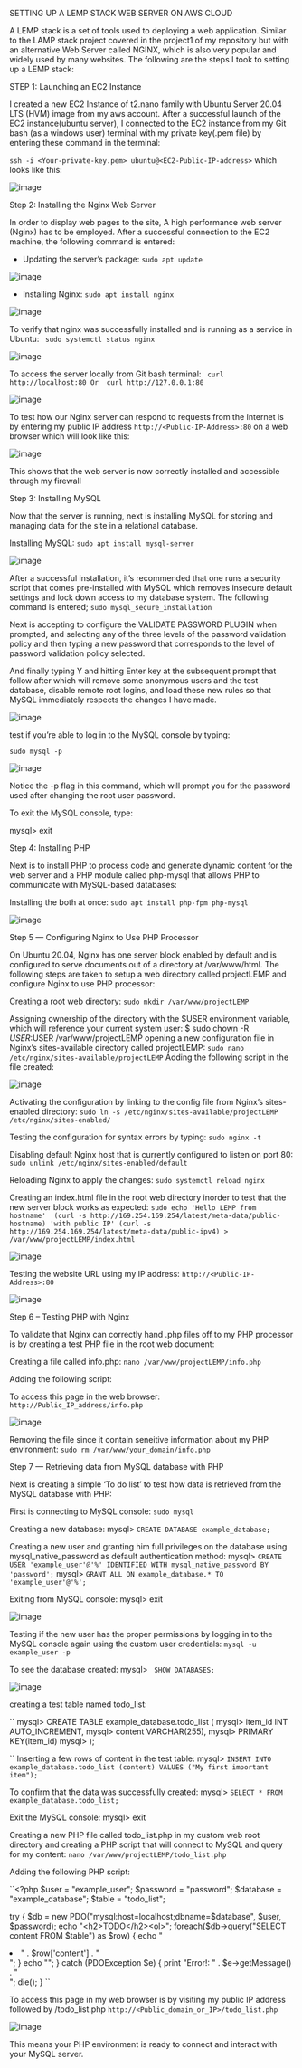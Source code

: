 SETTING UP A LEMP STACK WEB SERVER ON AWS CLOUD

A LEMP stack is a set of tools used to deploying a web application. Similar to the LAMP stack project covered in the project1 of my repository but with an alternative Web Server called NGINX, which is also very popular and widely used by many websites. The following are the steps I took to setting up a LEMP stack:

STEP 1: Launching an EC2 Instance


I created a new EC2 Instance of t2.nano family with Ubuntu Server 20.04 LTS (HVM) image from my aws account. After a successful launch of the EC2 instance(ubuntu server), I connected to the EC2 instance from my Git bash (as a windows user) terminal with my private key(.pem file) by entering these command in the terminal:    

`ssh -i <Your-private-key.pem> ubuntu@<EC2-Public-IP-address>` which looks like this:


![image](https://github.com/Iyohasylvester/darey.io-projects/assets/133134564/a397e918-b837-4594-ae4a-efe27dbe7114)


Step 2: Installing the Nginx Web Server


In order to display web pages to the site,  A high performance web server (Nginx) has to be employed. After a successful connection to the EC2 machine, the following command is entered:

- Updating the server’s package: ` sudo apt update `

![image](https://github.com/Iyohasylvester/darey.io-projects/assets/133134564/91e7b959-c085-4b34-9631-a96b552bc9d3)




- Installing Nginx: ` sudo apt install nginx ` 


![image](https://github.com/Iyohasylvester/darey.io-projects/assets/133134564/c1f15ab4-825a-4d2b-bccf-bbf738ce9749)


To verify that nginx was successfully installed and is running as a service in Ubuntu: ` sudo systemctl status nginx`

![image](https://github.com/Iyohasylvester/darey.io-projects/assets/133134564/118ed9ce-ac05-4523-b08f-43c6bbb4fb0e)

To access the server locally from Git bash terminal: 
` curl http://localhost:80 Or  curl http://127.0.0.1:80`


![image](https://github.com/Iyohasylvester/darey.io-projects/assets/133134564/7bb5e7a2-57a2-4359-af8e-8695c6edbf8a)


To test how our Nginx server can respond to requests from the Internet is by entering my public IP address `http://<Public-IP-Address>:80` on a web browser which will look like this:
  
  
![image](https://github.com/Iyohasylvester/darey.io-projects/assets/133134564/24f84ca9-98ba-4f66-ba20-fd9504155c59)

This shows that the web server is now correctly installed and accessible through my firewall

Step 3: Installing MySQL

Now that the server is running, next is installing MySQL for storing and managing data for the site in a relational database.

Installing MySQL: `sudo apt install mysql-server`

![image](https://github.com/Iyohasylvester/darey.io-projects/assets/133134564/9c50d3df-affc-4544-a1e0-f3f7db5f401d)

After a successful installation, it’s recommended that one runs a security script that comes pre-installed with MySQL which removes insecure default settings and lock down access to my database system. The following command is entered; `sudo mysql_secure_installation`

Next is accepting to configure the VALIDATE PASSWORD PLUGIN when prompted, and selecting any of the three levels of the password validation policy and then typing a new password that corresponds to the level of password validation policy selected.

And finally typing Y and hitting Enter key at the subsequent prompt that follow after which will remove some anonymous users and the test database, disable remote root logins, and load these new rules so that MySQL immediately respects the changes I have made.

![image](https://github.com/Iyohasylvester/darey.io-projects/assets/133134564/3080c92f-dbc6-43da-972e-c1f1106a5308)

 test if you’re able to log in to the MySQL console by typing:

 `sudo mysql -p`

![image](https://github.com/Iyohasylvester/darey.io-projects/assets/133134564/e005f395-8e5f-48f9-a945-3277c80f3b38)

Notice the -p flag in this command, which will prompt you for the password used after changing the root user password.

To exit the MySQL console, type:

mysql> exit


Step 4: Installing PHP

Next is to install PHP to process code and generate dynamic content for the web server and a PHP module called php-mysql that allows PHP to communicate with MySQL-based databases:

Installing the both at once:  `sudo apt install php-fpm php-mysql`

![image](https://github.com/Iyohasylvester/darey.io-projects/assets/133134564/17137eb5-933b-4e66-ba25-af0fdf1c9488)

Step 5 — Configuring Nginx to Use PHP Processor

On Ubuntu 20.04, Nginx has one server block enabled by default and is configured to serve documents out of a directory at /var/www/html. The following steps are taken to setup a web directory called projectLEMP and configure Nginx to use PHP processor:

Creating a root web directory: `sudo mkdir /var/www/projectLEMP`

Assigning ownership of the directory with the $USER environment variable, which will reference your current system user: $ sudo chown -R $USER:$USER /var/www/projectLEMP
opening a new configuration file in Nginx’s sites-available directory called projectLEMP: `sudo nano /etc/nginx/sites-available/projectLEMP`
Adding the following script in the file created:


![image](https://github.com/Iyohasylvester/darey.io-projects/assets/133134564/c7265b0e-f03a-4ad5-87b0-7b2db8ba8ecd)


Activating the configuration by linking to the config file from Nginx’s sites-enabled directory:  `sudo ln -s /etc/nginx/sites-available/projectLEMP /etc/nginx/sites-enabled/`

Testing the configuration for syntax errors by typing: `sudo nginx -t`

Disabling default Nginx host that is currently configured to listen on port 80: `sudo unlink /etc/nginx/sites-enabled/default`

Reloading Nginx to apply the changes: `sudo systemctl reload nginx`

Creating an index.html file in the root web directory inorder to test that the new server block works as expected: `sudo echo 'Hello LEMP from hostname' 
(curl -s http://169.254.169.254/latest/meta-data/public-hostname) 'with public IP' (curl -s http://169.254.169.254/latest/meta-data/public-ipv4) > /var/www/projectLEMP/index.html`

![image](https://github.com/Iyohasylvester/darey.io-projects/assets/133134564/4ef4b530-02ec-4439-b4a9-122b464ad518)

Testing the website URL using my IP address: `http://<Public-IP-Address>:80`

![image](https://github.com/Iyohasylvester/darey.io-projects/assets/133134564/9beee329-3196-4750-8124-ac6f204e9d7a)


Step 6 – Testing PHP with Nginx

To validate that Nginx can correctly hand .php files off to my PHP processor is by creating a test PHP file in the root web document:

Creating a file called info.php:  `nano /var/www/projectLEMP/info.php`

Adding the following script:





To access this page in the web browser: 
`http://Public_IP_address/info.php`



![image](https://github.com/Iyohasylvester/darey.io-projects/assets/133134564/d8aae999-23c2-4a3f-829f-443ed82cf77b)


Removing the file since it contain seneitive information about my PHP environment:  `sudo rm /var/www/your_domain/info.php`


Step 7 — Retrieving data from MySQL database with PHP

Next is creating a simple ‘To do list’ to test how data is retrieved from the MySQL database with PHP:

First is connecting to MySQL console:  `sudo mysql`

Creating a new database: mysql> `CREATE DATABASE example_database;`

Creating a new user and granting him full privileges on the database using mysql_native_password as default authentication method: 
mysql>  ``CREATE USER 'example_user'@'%' IDENTIFIED WITH mysql_native_password BY 'password';`` 
mysql> `GRANT ALL ON example_database.* TO 'example_user'@'%';`

Exiting from MySQL console: mysql> exit

![image](https://github.com/Iyohasylvester/darey.io-projects/assets/133134564/ae96f69c-f9ab-461b-bae6-6400ce4c6baf)


Testing if the new user has the proper permissions by logging in to the MySQL console again using the custom user credentials: 
`mysql -u example_user -p`

To see the database created: 
mysql> ` SHOW DATABASES;`


![image](https://github.com/Iyohasylvester/darey.io-projects/assets/133134564/f45d40d5-c0c9-4c3d-b9fb-8388239c3eff)


creating a test table named todo_list:

``
mysql>     CREATE TABLE example_database.todo_list (
  mysql>     item_id INT AUTO_INCREMENT,
  mysql>     content VARCHAR(255),
  mysql>     PRIMARY KEY(item_id)
  mysql>     );
  
  ``
  Inserting a few rows of content in the test table: 
  mysql> `INSERT INTO example_database.todo_list (content) VALUES ("My first important item");`

To confirm that the data was successfully created: 
mysql>  `SELECT * FROM example_database.todo_list;`

Exit the MySQL console: mysql> exit

Creating a new PHP file called todo_list.php in my custom web root directory and creating a PHP script that will connect to MySQL and query for my content: 
`nano /var/www/projectLEMP/todo_list.php`

Adding the following PHP script:

``<?php
$user = "example_user";
$password = "password";
$database = "example_database";
$table = "todo_list";

try {
  $db = new PDO("mysql:host=localhost;dbname=$database", $user, $password);
  echo "<h2>TODO</h2><ol>";
  foreach($db->query("SELECT content FROM $table") as $row) {
    echo "<li>" . $row['content'] . "</li>";
  }
  echo "</ol>";
} catch (PDOException $e) {
    print "Error!: " . $e->getMessage() . "<br/>";
    die();
}
``

To access this page in my web browser is by visiting my public IP address followed by /todo_list.php `http://<Public_domain_or_IP>/todo_list.php`



![image](https://github.com/Iyohasylvester/darey.io-projects/assets/133134564/34959e97-f1db-4f9b-a697-bd460d5f32d1)




This means your PHP environment is ready to connect and interact with your MySQL server.





